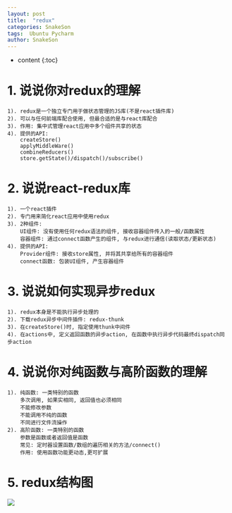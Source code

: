 ```yaml
---
layout: post
title:  "redux"
categories: SnakeSon
tags:  Ubuntu Pycharm 
author: SnakeSon
---
```


* content
{:toc}

# 1. 说说你对redux的理解
	1). redux是一个独立专门用于做状态管理的JS库(不是react插件库)
	2). 可以与任何前端库配合使用, 但最合适的是与react库配合
	3). 作用: 集中式管理react应用中多个组件共享的状态
	4). 提供的API:
		createStore()
		applyMiddleWare()
		combineReducers()
		store.getState()/dispatch()/subscribe()
	





# 2. 说说react-redux库
	1). 一个react插件
	2). 专门用来简化react应用中使用redux
	3). 2种组件:
		UI组件: 没有使用任何redux语法的组件, 接收容器组件传入的一般/函数属性
		容器组件: 通过connect函数产生的组件, 与redux进行通信(读取状态/更新状态)
	4). 提供的API:
		Provider组件: 接收store属性, 并将其共享给所有的容器组件
		connect函数: 包装UI组件, 产生容器组件

# 3. 说说如何实现异步redux
	1). redux本身是不能执行异步处理的
	2). 下载redux异步中间件插件: redux-thunk
	3). 在createStore()时, 指定使用thunk中间件
	4). 在actions中, 定义返回函数的异步action, 在函数中执行异步代码最终dispatch同步action

# 4. 说说你对纯函数与高阶函数的理解
	1). 纯函数: 一类特别的函数
		多次调用, 如果实相同, 返回值也必须相同
		不能修改参数
		不能调用不纯的函数
		不同进行文件流操作
	2). 高阶函数: 一类特别的函数
		参数是函数或者返回值是函数
		常见: 定时器设置函数/数组的遍历相关的方法/connect()
		作用: 使用函数功能更动态,更可扩展
		
# 5. redux结构图
![](https://i.imgur.com/IDGQZRq.png)



